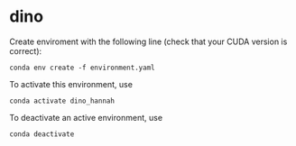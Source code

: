 # dino

Create enviroment with the following line (check that your CUDA version is correct):
```shell
conda env create -f environment.yaml
```

To activate this environment, use
```shell
conda activate dino_hannah
```

To deactivate an active environment, use
```shell
conda deactivate
```